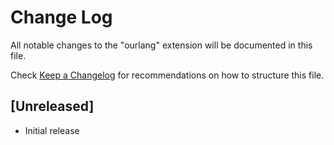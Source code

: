 # Change Log
All notable changes to the "ourlang" extension will be documented in this file.

Check [Keep a Changelog](http://keepachangelog.com/) for recommendations on how to structure this file.

## [Unreleased]
- Initial release